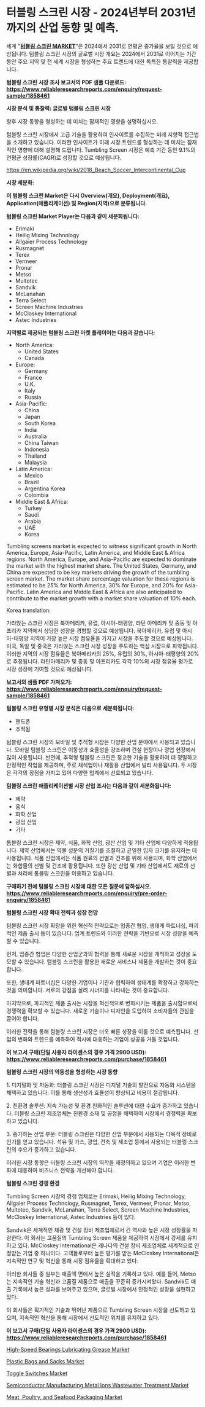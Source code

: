 <p><h1>터블링 스크린 시장 - 2024년부터 2031년까지의 산업 동향 및 예측.</h1></p><p>세계 "<strong><a href="https://www.reliableresearchreports.com/tumbling-screen-r1858461">텀블링 스크린 MARKET</a></strong>"은 2024에서 2031로 연평균 증가율을 보일 것으로 예상됩니다. 텀블링 스크린 시장의 글로벌 시장 개요는 2024에서 2031로 이어지는 기간 동안 주요 지역 및 전 세계 시장을 형성하는 주요 트렌드에 대한 독특한 통찰력을 제공합니다.</p>
<p><strong>텀블링 스크린 시장 조사 보고서의 PDF 샘플 다운로드: <a href="https://www.reliableresearchreports.com/enquiry/request-sample/1858461">https://www.reliableresearchreports.com/enquiry/request-sample/1858461</a></strong></p>
<p><strong>시장 분석 및 통찰력: 글로벌 텀블링 스크린 시장</strong></p>
<p><p>향후 시장 동향을 형성하는 데 미치는 잠재적인 영향을 설명하십시오.</p><p>텀블링 스크린 시장에서 고급 기술을 활용하여 인사이트를 수집하는 미래 지향적 접근법을 소개하고 있습니다. 이러한 인사이트가 미래 시장 트렌드를 형성하는 데 미치는 잠재적인 영향에 대해 설명해 드립니다. Tumbling Screen 시장은 예측 기간 동안 9.1%의 연평균 성장률(CAGR)로 성장할 것으로 예상됩니다.</p></p>
<p><a href="%7CAUTHORITHY_DOMAIN_URL%7C">https://en.wikipedia.org/wiki/2018_Beach_Soccer_Intercontinental_Cup</a></p>
<p><strong>시장 세분화:</strong></p>
<p><strong>이 텀블링 스크린 Market은 다시 Overview(개요), Deployment(개요), Application(애플리케이션) 및 Region(지역)으로 분류됩니다.</strong></p>
<p><strong>텀블링 스크린 Market Player는 다음과 같이 세분화됩니다:</strong></p>
<p><ul><li>Erimaki</li><li>Heilig Mixing Technology</li><li>Allgaier Process Technology</li><li>Rusmagnet</li><li>Terex</li><li>Vermeer</li><li>Pronar</li><li>Metso</li><li>Multotec</li><li>Sandvik</li><li>McLanahan</li><li>Terra Select</li><li>Screen Machine Industries</li><li>McCloskey International</li><li>Astec Industries</li></ul></p>
<p><strong>지역별로 제공되는 텀블링 스크린 마켓 플레이어는 다음과 같습니다:</strong></p>
<p><ul>
    <li>
        North America:
        <ul>
            <li>United States</li>
            <li>Canada</li>
        </ul>
    </li>
    <li>
        Europe:
        <ul>
            <li>Germany</li>
            <li>France</li>
            <li>U.K.</li>
            <li>Italy</li>
            <li>Russia</li>
        </ul>
    </li>
    <li>
        Asia-Pacific:
        <ul>
            <li>China</li>
            <li>Japan</li>
            <li>South Korea</li>
            <li>India</li>
            <li>Australia</li>
            <li>China Taiwan</li>
            <li>Indonesia</li>
            <li>Thailand</li>
            <li>Malaysia</li>
        </ul>
    </li>
    <li>
        Latin America:
        <ul>
            <li>Mexico</li>
            <li>Brazil</li>
            <li>Argentina Korea</li>
            <li>Colombia</li>
        </ul>
    </li>
    <li>
        Middle East & Africa:
        <ul>
            <li>Turkey</li>
            <li>Saudi</li>
            <li>Arabia</li>
            <li>UAE</li>
            <li>Korea</li>
        </ul>
    </li>
    </ul></p>
<p><p>Tumbling screens market is expected to witness significant growth in North America, Europe, Asia-Pacific, Latin America, and Middle East & Africa regions. North America, Europe, and Asia-Pacific are expected to dominate the market with the highest market share. The United States, Germany, and China are expected to be key markets driving the growth of the tumbling screen market. The market share percentage valuation for these regions is estimated to be 25% for North America, 30% for Europe, and 20% for Asia-Pacific. Latin America and Middle East & Africa are also anticipated to contribute to the market growth with a market share valuation of 10% each. </p><p>Korea translation:</p><p>가라앉는 스크린 시장은 북아메리카, 유럽, 아시아-태평양, 라틴 아메리카 및 중동 및 아프리카 지역에서 상당한 성장을 경험할 것으로 예상됩니다. 북아메리카, 유럽 및 아시아-태평양 지역이 가장 높은 시장 점유율을 가지고 시장을 주도할 것으로 예상됩니다. 미국, 독일 및 중국은 가라앉는 스크린 시장 성장을 주도하는 핵심 시장으로 파악됩니다. 이러한 지역의 시장 점유율은 북아메리카의 25%, 유럽의 30%, 아시아-태평양의 20%로 추정됩니다. 라틴아메리카 및 중동 및 아프리카도 각각 10%의 시장 점유율 평가로 시장 성장에 기여할 것으로 예상됩니다.</p></p>
<p><strong>보고서의 샘플 PDF 가져오기: <a href="https://www.reliableresearchreports.com/enquiry/request-sample/1858461">https://www.reliableresearchreports.com/enquiry/request-sample/1858461</a></strong></p>
<p><strong>텀블링 스크린 유형별 시장 분석은 다음으로 세분화됩니다:</strong></p>
<p><ul><li>핸드폰</li><li>추적됨</li></ul></p>
<p><p>텀블링 스크린 시장의 모바일 및 추적형 시장은 다양한 산업 분야에서 사용되고 있습니다. 모바일 텀블링 스크린은 이동성과 효율성을 강조하며 건설 현장이나 광업 현장에서 많이 사용됩니다. 반면에, 추적형 텀블링 스크린은 정교한 기술을 활용하여 더 정밀하고 안정적인 작업을 제공하며, 주로 채석업이나 재활용 산업에서 널리 사용됩니다. 두 시장은 각각의 장점을 가지고 있어 다양한 업계에서 선호되고 있습니다.</p></p>
<p><strong>텀블링 스크린 애플리케이션별 시장 산업 조사는 다음과 같이 세분화됩니다:</strong></p>
<p><ul><li>제약</li><li>음식</li><li>화학 산업</li><li>광업 산업</li><li>기타</li></ul></p>
<p><p>톰블링 스크린 시장은 제약, 식품, 화학 산업, 광산 산업 및 기타 산업에 다양하게 적용됩니다. 제약 산업에서는 약물 성분의 거칠기를 조절하고 균일한 입자 크기를 유지하는 데 사용됩니다. 식품 산업에서는 식품 원료의 선별과 건조를 위해 사용되며, 화학 산업에서는 화합물의 선별 및 건조에 활용됩니다. 또한 광산 산업 및 기타 산업에서도 재료의 선별과 처리에 톰블링 스크린을 이용하고 있습니다.</p></p>
<p><strong>구매하기 전에 텀블링 스크린 시장에 대한 모든 질문에 답하십시오. <a href="https://www.reliableresearchreports.com/enquiry/pre-order-enquiry/1858461">https://www.reliableresearchreports.com/enquiry/pre-order-enquiry/1858461</a></strong></p>
<p><strong>텀블링 스크린 시장 확대 전략과 성장 전망</strong></p>
<p><p>텀블링 스크린 시장 확장을 위한 혁신적 전략으로는 업종간 협업, 생태계 파트너십, 파괴적인 제품 출시 등이 있습니다. 업계 트렌드와 이러한 전략을 기반으로 시장 성장을 예측할 수 있습니다.</p><p>먼저, 업종간 협업은 다양한 산업군과의 협력을 통해 새로운 시장을 개척하고 성장을 도모할 수 있습니다. 텀블링 스크린을 활용한 새로운 서비스나 제품을 개발하는 것이 중요합니다. </p><p>또한, 생태계 파트너십은 다양한 기업이나 기관과 협력하여 생태계를 확장하고 강화하는 것을 의미합니다. 서로의 강점을 살려 시너지를 나타내는 것이 중요합니다.</p><p>마지막으로, 파괴적인 제품 출시는 시장을 혁신적으로 변화시키는 제품을 출시함으로써 경쟁력을 확보할 수 있습니다. 새로운 기술이나 디자인을 도입하여 소비자들의 관심을 끌어야 합니다.</p><p>이러한 전략을 통해 텀블링 스크린 시장은 더욱 빠른 성장을 이룰 것으로 예측됩니다. 산업의 변화와 트렌드를 예측하여 적시에 대응하는 기업이 성공을 거둘 것입니다.</p></p>
<p><strong>이 보고서 구매(단일 사용자 라이센스의 경우 가격 2900 USD): <a href="https://www.reliableresearchreports.com/purchase/1858461">https://www.reliableresearchreports.com/purchase/1858461</a></strong></p>
<p><strong>텀블링 스크린 시장의 역동성을 형성하는 시장 동향</strong></p>
<p><p>1. 디지털화 및 자동화: 터블링 스크린 시장은 디지털 기술의 발전으로 자동화 시스템을 채택하고 있습니다. 이를 통해 생산성과 효율성이 향상되고 비용이 절감됩니다.</p><p>  </p><p>2. 친환경 솔루션: 지속 가능성 및 환경 친화적인 솔루션에 대한 수요가 증가하고 있습니다. 터블링 스크린 제조업체는 친환경 소재 및 공정을 채택하여 시장에서 경쟁력을 확보하고 있습니다.</p><p>3. 증가하는 산업 부문: 터블링 스크린은 다양한 산업 부문에서 사용되는 다목적 장비로 인기를 얻고 있습니다. 석유 및 가스, 광업, 건축 및 제조업 등에서 사용되는 터블링 스크린의 수요가 증가하고 있습니다.</p><p>이러한 시장 동향은 터블링 스크린 시장의 역학을 재정의하고 있으며 기업은 이러한 변화에 대응하여 비즈니스 전략을 개선해야 합니다.</p></p>
<p><strong>텀블링 스크린 경쟁 환경</strong></p>
<p><p>Tumbling Screen 시장의 경쟁 업체로는 Erimaki, Heilig Mixing Technology, Allgaier Process Technology, Rusmagnet, Terex, Vermeer, Pronar, Metso, Multotec, Sandvik, McLanahan, Terra Select, Screen Machine Industries, McCloskey International, Astec Industries 등이 있다. </p><p>Sandvik은 세계적인 채광 및 건설 장비 제조업체로서 긴 역사와 높은 시장 성장률을 자랑한다. 이 회사는 고품질의 Tumbling Screen 제품을 제공하여 시장에서 강세를 유지하고 있다. McCloskey International은 캐나다의 건설 장비 제조업체로 세계적으로 인정받는 기업 중 하나이다. 고객들로부터 높은 평가를 받는 McCloskey International은 지속적인 연구 및 혁신을 통해 시장 점유율을 확대하고 있다.</p><p>이러한 회사들 중 일부는 매출액 면에서 높은 실적을 기록하고 있다. 예를 들어, Metso는 지속적인 기술 혁신과 고품질 제품으로 매출을 꾸준히 증가시켜왔다. Sandvik도 매출 기록에서 높은 성과를 보여주고 있으며, 글로벌 시장에서 안정적인 성장을 실현하고 있다. </p><p>이 회사들은 획기적인 기술과 뛰어난 제품으로 Tumbling Screen 시장을 선도하고 있으며, 지속적인 혁신을 통해 시장에서 선도적인 위치를 유지하고 있다.</p></p>
<p><strong>이 보고서 구매(단일 사용자 라이센스의 경우 가격 2900 USD): <a href="https://www.reliableresearchreports.com/purchase/1858461">https://www.reliableresearchreports.com/purchase/1858461</a></strong></p>
<p><p><a href="https://issuu.com/reportprime-2/docs/high-speed-bearings-lubricating-gre_22e1fc8aa93079">High-Speed Bearings Lubricating Grease Market</a></p><p><a href="https://issuu.com/reportprime-2/docs/plastic-bags-and-sacks-market-size-_67c6b8b8f506a9">Plastic Bags and Sacks Market</a></p><p><a href="https://www.linkedin.com/pulse/global-toggle-switches-market-sector-types-applications-7lxjc?trackingId=ODmCQQEpNR7CA1up4VTQgA%3D%3D">Toggle Switches Market</a></p><p><a href="https://www.linkedin.com/pulse/semiconductor-manufacturing-metal-ions-wastewater-treatment-r39ze?trackingId=xH3z%2BTw7F9iqn73PbF2UyA%3D%3D">Semiconductor Manufacturing Metal Ions Wastewater Treatment Market</a></p><p><a href="https://github.com/RichRobinson5/Market-Research-Report-List-6/blob/main/meat-poultry-and-seafood-packaging-market.md">Meat, Poultry, and Seafood Packaging Market</a></p></p>